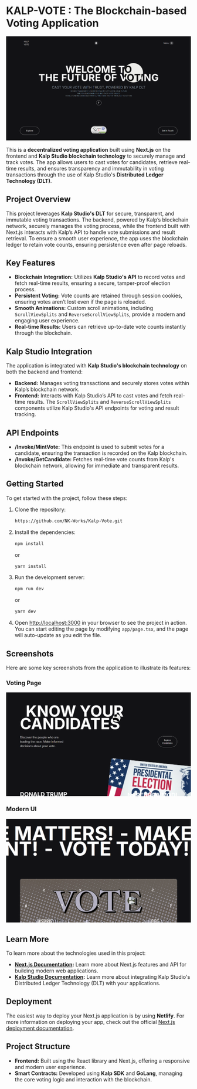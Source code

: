 # KALP-VOTE : The Blockchain-based Voting Application

![Landing Page](screenshots/landing-page.png)

This is a **decentralized voting application** built using **Next.js** on the frontend and **Kalp Studio blockchain technology** to securely manage and track votes. The app allows users to cast votes for candidates, retrieve real-time results, and ensures transparency and immutability in voting transactions through the use of Kalp Studio's **Distributed Ledger Technology (DLT)**.

## Project Overview

This project leverages **Kalp Studio's DLT** for secure, transparent, and immutable voting transactions. The backend, powered by Kalp’s blockchain network, securely manages the voting process, while the frontend built with Next.js interacts with Kalp’s API to handle vote submissions and result retrieval. To ensure a smooth user experience, the app uses the blockchain ledger to retain vote counts, ensuring persistence even after page reloads.

## Key Features

- **Blockchain Integration:** Utilizes **Kalp Studio's API** to record votes and fetch real-time results, ensuring a secure, tamper-proof election process.
- **Persistent Voting:** Vote counts are retained through session cookies, ensuring votes aren’t lost even if the page is reloaded.
- **Smooth Animations:** Custom scroll animations, including `ScrollViewSplits` and `ReverseScrollViewSplits`, provide a modern and engaging user experience.
- **Real-time Results:** Users can retrieve up-to-date vote counts instantly through the blockchain.

## Kalp Studio Integration

The application is integrated with **Kalp Studio's blockchain technology** on both the backend and frontend:

- **Backend:** Manages voting transactions and securely stores votes within Kalp’s blockchain network.
- **Frontend:** Interacts with Kalp Studio’s API to cast votes and fetch real-time results. The `ScrollViewSplits` and `ReverseScrollViewSplits` components utilize Kalp Studio's API endpoints for voting and result tracking.

## API Endpoints

- **/Invoke/MintVote:** This endpoint is used to submit votes for a candidate, ensuring the transaction is recorded on the Kalp blockchain.
- **/Invoke/GetCandidate:** Fetches real-time vote counts from Kalp's blockchain network, allowing for immediate and transparent results.

## Getting Started

To get started with the project, follow these steps:

1. Clone the repository:
    ```bash
    https://github.com/NK-Works/Kalp-Vote.git
    ```

2. Install the dependencies:
    ```bash
    npm install
    ```
    or
    ```bash
    yarn install
    ```

3. Run the development server:
    ```bash
    npm run dev
    ```
    or
    ```bash
    yarn dev
    ```

4. Open [http://localhost:3000](http://localhost:3000) in your browser to see the project in action. You can start editing the page by modifying `app/page.tsx`, and the page will auto-update as you edit the file.

## Screenshots

Here are some key screenshots from the application to illustrate its features:

### Voting Page
![Voting Page](screenshots/voting-page.png)

### Modern UI
![UI](screenshots/ui.png)

## Learn More

To learn more about the technologies used in this project:

- **[Next.js Documentation](https://nextjs.org/docs):** Learn more about Next.js features and API for building modern web applications.
- **[Kalp Studio Documentation](https://docs.kalp.studio/):** Learn more about integrating Kalp Studio's Distributed Ledger Technology (DLT) with your applications.

## Deployment

The easiest way to deploy your Next.js application is by using **Netlify**. For more information on deploying your app, check out the official [Next.js deployment documentation](https://nextjs.org/docs/deployment).

## Project Structure

- **Frontend:** Built using the React library and Next.js, offering a responsive and modern user experience.
- **Smart Contracts:** Developed using **Kalp SDK** and **GoLang**, managing the core voting logic and interaction with the blockchain.
